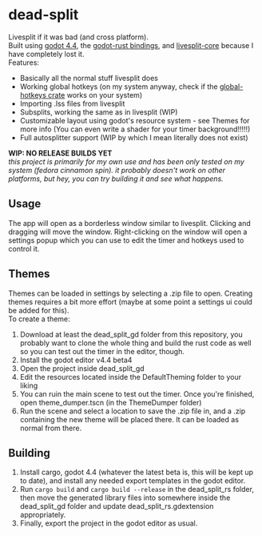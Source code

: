 # dead-split
 Livesplit if it was bad (and cross platform).  
 Built using [godot 4.4](https://godotengine.org/), the [godot-rust bindings](https://godot-rust.github.io/), and [livesplit-core](https://crates.io/crates/livesplit-core) because I have completely lost it.  
 Features:
 - Basically all the normal stuff livesplit does
 - Working global hotkeys (on my system anyway, check if the [global-hotkeys crate](https://crates.io/crates/global-hotkey) works on your system)
 - Importing .lss files from livesplit
 - Subsplits, working the same as in livesplit (WIP)
 - Customizable layout using godot's resource system - see Themes for more info (You can even write a shader for your timer background!!!!!)
 - Full autosplitter support (WIP by which I mean literally does not exist)
 
**WIP: NO RELEASE BUILDS YET**  
*this project is primarily for my own use and has been only tested on my system (fedora cinnamon spin). it probably doesn't work on other platforms, but hey, you can try building it and see what happens.*

## Usage
 The app will open as a borderless window similar to livesplit. Clicking and dragging will move the window.
 Right-clicking on the window will open a settings popup which you can use to edit the timer and hotkeys used to control it.

## Themes
 Themes can be loaded in settings by selecting a .zip file to open. Creating themes requires a bit more effort (maybe at some point a settings ui could be added for this).  
 To create a theme:
 1. Download at least the dead_split_gd folder from this repository, you probably want to clone the whole thing and build the rust code as well so you can test out the timer in the editor, though.
 2. Install the godot editor v4.4 beta4
 3. Open the project inside dead_split_gd
 4. Edit the resources located inside the DefaultTheming folder to your liking
 5. You can ruin the main scene to test out the timer. Once you're finished, open theme_dumper.tscn (in the ThemeDumper folder)
 6. Run the scene and select a location to save the .zip file in, and a .zip containing the new theme will be placed there. It can be loaded as normal from there.

## Building
 1. Install cargo, godot 4.4 (whatever the latest beta is, this will be kept up to date), and install any needed export templates in the godot editor.
 2. Run `cargo build` and `cargo build --release` in the dead_split_rs folder, then move the generated library files into somewhere inside the dead_split_gd folder and update dead_split_rs.gdextension appropriately.
 3. Finally, export the project in the godot editor as usual.
